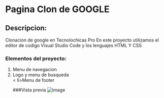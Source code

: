 # Pagina Clon de GOOGLE
## Descripcion:

Clonacion de google en Tecnolochicas Pro 
En este proyecto utilizamos el editor de codigo Visual Studio Code y los lenguajes HTML Y CSS 
### Elementos del proyecto: 
<ol>
 <li>Menu de navegacion  </li>
 <li>Logo y menu de busqueda  </li>
< li>Menu de footer  </li>

###Vista previa 
![image](https://github.com/lissetserrano/GOOGLE-CLON/assets/127582008/a7baf576-34b0-458c-9618-af787aad474c)
